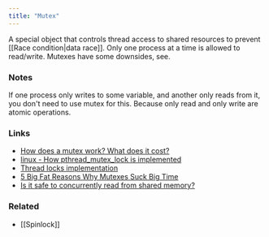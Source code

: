 ```yaml
---
title: "Mutex"
---
```


A special object that controls thread access to shared resources to prevent [[Race condition|data race]]. Only one process at a time is allowed to read/write. Mutexes have some downsides, see.

### Notes
If one process only writes to some variable, and another only reads from it, you don't need to use mutex for this. Because only read and only write are atomic operations.

### Links
- [How does a mutex work? What does it cost?](https://mortoray.com/2019/02/20/how-does-a-mutex-work-what-does-it-cost/)
- [linux - How pthread_mutex_lock is implemented](https://stackoverflow.com/questions/5095781)
- [Thread locks implementation](https://pages.cs.wisc.edu/%7Eremzi/OSTEP/threads-locks.pdf)
- [5 Big Fat Reasons Why Mutexes Suck Big Time](https://accu.org/journals/overload/27/149/ignatchenko_2623/)
- [Is it safe to concurrently read from shared memory?](https://stackoverflow.com/questions/45053875)

### Related
- [[Spinlock]]
